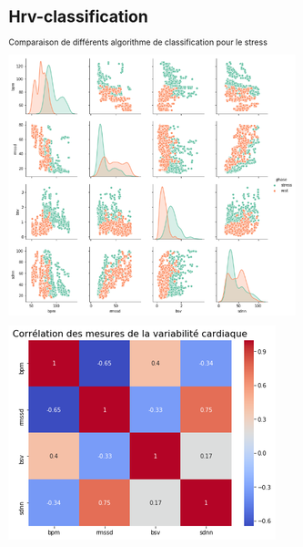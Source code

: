 # Hrv-classification
Comparaison de différents algorithme de classification pour le stress

![GitHub Logo](/Images_data/dataset_stress.png)
<br/>

![GitHub Logo](/Images_data/correlation_stress.png)
